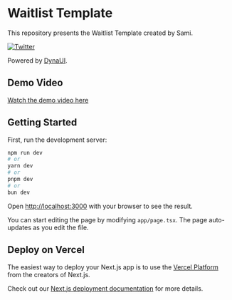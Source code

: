 # Waitlist Template

This repository presents the Waitlist Template created by Sami.

[![Twitter](https://img.shields.io/twitter/follow/YOUR_TWITTER_HANDLE?style=social)](https://twitter.com/YOUR_TWITTER_HANDLE)

Powered by [DynaUI](https://www.dynaui.com).

## Demo Video

[Watch the demo video here](LINK_TO_YOUR_VIDEO)


## Getting Started

First, run the development server:

```bash
npm run dev
# or
yarn dev
# or
pnpm dev
# or
bun dev
```

Open [http://localhost:3000](http://localhost:3000) with your browser to see the result.

You can start editing the page by modifying `app/page.tsx`. The page auto-updates as you edit the file.


## Deploy on Vercel

The easiest way to deploy your Next.js app is to use the [Vercel Platform](https://vercel.com/new?utm_medium=default-template&filter=next.js&utm_source=create-next-app&utm_campaign=create-next-app-readme) from the creators of Next.js.

Check out our [Next.js deployment documentation](https://nextjs.org/docs/deployment) for more details.
